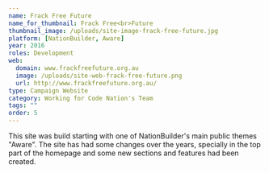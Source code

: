 ```yaml
---
name: Frack Free Future
name_for_thumbnail: Frack Free<br>Future
thumbnail_image: /uploads/site-image-frack-free-future.jpg
platform: [NationBuilder, Aware]
year: 2016
roles: Development
web:
  domain: www.frackfreefuture.org.au
  image: /uploads/site-web-frack-free-future.png
  url: http://www.frackfreefuture.org.au/
type: Campaign Website
category: Working for Code Nation's Team
tags: ""
order: 5
---
```


This site was build starting with one of NationBuilder's main public themes "Aware". The site has had some changes over the years, specially in the top part of the homepage and some new sections and features had been created.